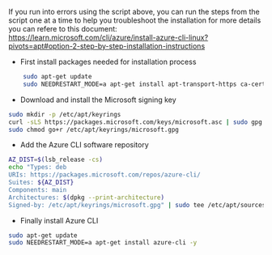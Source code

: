 If you run into errors using the script above, you can run the steps from the script one at a time to help you troubleshoot the installation for more details you can refere to this document: https://learn.microsoft.com/cli/azure/install-azure-cli-linux?pivots=apt#option-2-step-by-step-installation-instructions

* First install packages needed for installation process

```bash {"excludeFromRunAll":"true","id":"01J9879M2PCWXQ3TX6698TJJ3P"}
    sudo apt-get update
    sudo NEEDRESTART_MODE=a apt-get install apt-transport-https ca-certificates curl gnupg lsb-release -y
```

* Download and install the Microsoft signing key

```bash {"excludeFromRunAll":"true","id":"01J987FD2C5TCYM6YVGHM0TE33"}
sudo mkdir -p /etc/apt/keyrings
curl -sLS https://packages.microsoft.com/keys/microsoft.asc | sudo gpg --yes --dearmor -o /etc/apt/keyrings/microsoft.gpg
sudo chmod go+r /etc/apt/keyrings/microsoft.gpg
```

* Add the Azure CLI software repository

```bash {"excludeFromRunAll":"true","id":"01J987H6G8BPPHKHFQWVTW9M8W"}
AZ_DIST=$(lsb_release -cs)
echo "Types: deb
URIs: https://packages.microsoft.com/repos/azure-cli/
Suites: ${AZ_DIST}
Components: main
Architectures: $(dpkg --print-architecture)
Signed-by: /etc/apt/keyrings/microsoft.gpg" | sudo tee /etc/apt/sources.list.d/azure-cli.sources
```

* Finally install Azure CLI

```bash {"id":"01J987MPD6NBNSR4XZRKSP3175"}
sudo apt-get update
sudo NEEDRESTART_MODE=a apt-get install azure-cli -y
```
